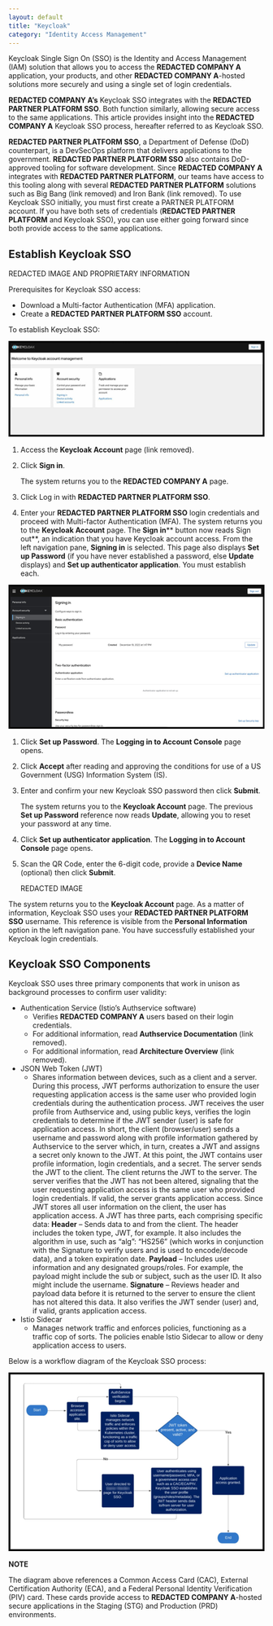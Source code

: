```yaml
---
layout: default
title: "Keycloak"
category: "Identity Access Management"
---
```

Keycloak Single Sign On (SSO) is the Identity and Access Management (IAM) solution that allows you to access the **REDACTED COMPANY A** application, your products, and other **REDACTED COMPANY A**-hosted solutions more securely and using a single set of login credentials.

**REDACTED COMPANY A’s** Keycloak SSO integrates with the **REDACTED PARTNER PLATFORM SSO**. Both function similarly, allowing secure access to the same applications. This article provides insight into the **REDACTED COMPANY A** Keycloak SSO process, hereafter referred to as Keycloak SSO.

**REDACTED PARTNER PLATFORM SSO**, a Department of Defense (DoD) counterpart, is a DevSecOps platform that delivers applications to the government. **REDACTED PARTNER PLATFORM SSO** also contains DoD-approved tooling for software development. Since **REDACTED COMPANY A** integrates with **REDACTED PARTNER PLATFORM**, our teams have access to this tooling along with several **REDACTED PARTNER PLATFORM** solutions such as Big Bang (link removed) and Iron Bank (link removed). To use Keycloak SSO initially, you must first create a PARTNER PLATFORM account. If you have both sets of credentials (**REDACTED PARTNER PLATFORM** and Keycloak SSO), you can use either going forward since both provide access to the same applications.

## Establish Keycloak SSO
REDACTED IMAGE AND PROPRIETARY INFORMATION

Prerequisites for Keycloak SSO access:

* Download a Multi-factor Authentication (MFA) application.
* Create a **REDACTED PARTNER PLATFORM SSO** account.

To establish Keycloak SSO:

![Keycloak](/img/keycloak1.png)

1. Access the **Keycloak Account** page (link removed).
1. Click **Sign in**.

    The system returns you to the **REDACTED COMPANY A** page.

1. Click Log in with **REDACTED PARTNER PLATFORM SSO**.
1. Enter your **REDACTED PARTNER PLATFORM SSO** login credentials and proceed with Multi-factor Authentication (MFA).
    The system returns you to the **Keycloak Account** page. The **Sign in**** button now reads Sign out**, an indication that you have Keycloak account access. From the left navigation pane, **Signing in** is selected. This page also displays **Set up Password** (if you have never established a password, else **Update** displays) and **Set up authenticator application**. You must establish each.

![Keycloak](/img/keycloak2.png)

1. Click **Set up Password**. The **Logging in to Account Console** page opens.
1. Click **Accept** after reading and approving the conditions for use of a US Government (USG) Information System (IS).
1. Enter and confirm your new Keycloak SSO password then click **Submit**.

    The system returns you to the **Keycloak Account** page. The previous **Set up Password** reference now reads **Update**, allowing you to reset your password at any time.
 
1. Click **Set up authenticator application**.
    The **Logging in to Account Console** page opens.
1. Scan the QR Code, enter the 6-digit code, provide a **Device Name** (optional) then click **Submit**.

    REDACTED IMAGE

The system returns you to the **Keycloak Account** page. As a matter of information, Keycloak SSO uses your **REDACTED PARTNER PLATFORM SSO** username. This reference is visible from the **Personal Information** option in the left navigation pane. You have successfully established your Keycloak login credentials.

## Keycloak SSO Components
Keycloak SSO uses three primary components that work in unison as background processes to confirm user validity:

* Authentication Service (Istio’s Authservice software)
   * Verifies **REDACTED COMPANY A** users based on their login credentials.
   * For additional information, read **Authservice Documentation** (link removed).
   * For additional information, read **Architecture Overview** (link removed).
* JSON Web Token (JWT)
   * Shares information between devices, such as a client and a server. During this process, JWT    performs authorization to ensure the user requesting application access is the same user who provided login credentials during the authentication process. JWT receives the user profile from Authservice and, using public keys, verifies the login credentials to determine if the JWT sender (user) is safe for application access. In short, the client (browser/user) sends a username and password along with profile information gathered by Authservice to the server which, in turn, creates a JWT and assigns a secret only known to the JWT. At this point, the JWT contains user profile information, login credentials, and a secret. The server sends the JWT to the client. The client returns the JWT to the server. The server verifies that the JWT has not been altered, signaling that the user requesting application access is the same user who provided login credentials. If valid, the server grants application access. Since JWT stores all user information on the client, the user has application access.
   A JWT has three parts, each comprising specific data:
   **Header** – Sends data to and from the client. The header includes the token type, JWT, for example. It also includes the algorithm in use, such as “alg”: “HS256” (which works in conjunction with the Signature to verify users and is used to encode/decode data), and a token expiration date.
   **Payload** – Includes user information and any designated groups/roles. For example, the payload might include the sub or subject, such as the user ID. It also might include the username. 
   **Signature** – Reviews header and payload data before it is returned to the server to ensure the client has not altered this data. It also verifies the JWT sender (user) and, if valid, grants application access.
* Istio Sidecar
   * Manages network traffic and enforces policies, functioning as a traffic cop of sorts. The policies enable Istio Sidecar to allow or deny application access to users.

Below is a workflow diagram of the Keycloak SSO process:

![Keycloak](/img/keycloak3.png)
 
**NOTE**

The diagram above references a Common Access Card (CAC), External Certification Authority (ECA), and a Federal Personal Identity Verification (PIV) card. These cards provide access to **REDACTED COMPANY A**-hosted secure applications in the Staging (STG) and Production (PRD) environments. 




